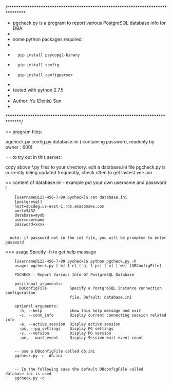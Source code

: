 /********************************************************************************
* pgcheck.py is a program to report various PostgreSQL database info for DBA
*
* some python packages required:
*
*       pip install psycopg2-binary
*       pip install config
*       pip install configparser
*
* tested with python 2.7.5
*
* Author:  Yu (Denis) Sun
*
*******************************************************************************/*

== program files:

pgcheck.py
config.py
database.ini  ( containing password,  readonly by owner : 600)

== to try out in this server:

   copy above *.py files to your directory. edit a database.ini file
   pgcheck.py is currently being updated frequently, check often to get lastest version


== content of database.ini - example
    put your own username and password !

        [username@123-456-7-89 pycheck]$ cat database.ini
        [postgresql]
        host=abcdeg.us-east-1.rds.amazonaws.com
        port=5432
        database=mydb
        user=username
        password=xxxx


      note: if password not in the int file, you will be prompted to enter password

=== usage
        Specify  -h to get help message


        [username@123-456-7-89 pycheck]$ python pgcheck.py -h
        usage: pgcheck.py [-h] [-c] [-a] [-ps] [-v] [-we] [DBConfigFile]

        PGCHECK - Report Various Info Of PostgreSQL Database

        positional arguments:
          DBConfigFile          Specify a PostgreSQL instance connection configuration
                                file. Default: database.ini

        optional arguments:
          -h, --help            show this help message and exit
          -c, --conn_info       Display current connecting session related info
          -a, --active_session  Display active session
          -ps, --pg_settings    Display PG settings
          -v, --version         Display PG version
          -we, --wait_event     Display Session wait event count


        -- use a DBconfigFile called db.ini
        pgcheck.py -c  db.ini


        -- In the following case the default DBconfigFile called database.ini is used
        pgcheck.py -c


